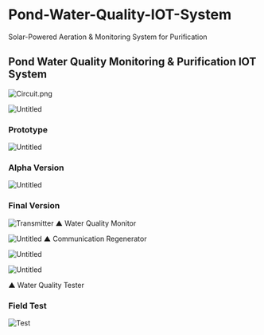 # Pond-Water-Quality-IOT-System
Solar-Powered Aeration &amp; Monitoring System for Purification
## Pond Water Quality Monitoring & Purification IOT System

![Circuit.png](https://github.com/SinSangHyun/Pond-Water-Quality-IOT-System/blob/main/Circuit.png)

![Untitled](https://github.com/SinSangHyun/Pond-Water-Quality-IOT-System/blob/main/System%20Architecture.png)

### 

### Prototype

![Untitled](https://github.com/SinSangHyun/Pond-Water-Quality-IOT-System/blob/main/Pictures/Prototype.png)

### **Alpha Version**

![Untitled](https://github.com/SinSangHyun/Pond-Water-Quality-IOT-System/blob/main/Pictures/Prototype%20Test.png)

### Final Version

![Transmitter](https://github.com/SinSangHyun/Pond-Water-Quality-IOT-System/blob/main/Pictures/transmitter.jpg)
▲ Water Quality Monitor

![Untitled](https://github.com/SinSangHyun/Pond-Water-Quality-IOT-System/blob/main/Pictures/Receiver.png)
▲ Communication Regenerator

![Untitled](https://github.com/SinSangHyun/Pond-Water-Quality-IOT-System/blob/main/Pictures/Blynk1.png)

![Untitled](https://github.com/SinSangHyun/Pond-Water-Quality-IOT-System/blob/main/Pictures/Blynk2.png)

▲ Water Quality Tester


### **Field Test**
![Test](https://github.com/SinSangHyun/Pond-Water-Quality-IOT-System/blob/main/Pictures/Test.png)
